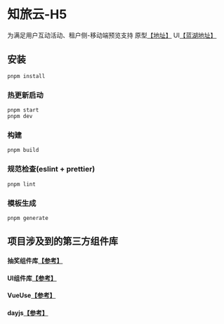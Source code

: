 # 知旅云-H5

为满足用户互动活动、租户侧-移动端预览支持
原型[【地址】](http://172.16.35.29:9090/%E6%97%85%E6%B8%B8%E9%A1%B9%E7%9B%AE%E5%8E%9F%E5%9E%8B/%E6%97%85%E6%B8%B8%E9%A1%B9%E7%9B%AE/%E7%9F%A5%E6%97%85%E4%BA%91%E6%B4%BB%E5%8A%A8%E4%B8%AD%E5%BF%83%E5%92%8C%E8%90%A5%E9%94%80%E4%B8%AD%E5%BF%83%E9%9C%80%E6%B1%82%E8%AF%B4%E6%98%8E%E5%8F%8A%E5%8E%9F%E5%9E%8B/index.html#g=1&p=c%E7%AB%AF%E5%85%A8%E5%B1%80%E5%AE%9A%E4%B9%89%E8%AF%B4%E6%98%8E%EF%BC%88%E9%87%8D%E7%82%B9%EF%BC%89%EF%BC%88update%EF%BC%89)
UI[【蓝湖地址】](https://lanhuapp.com/web/#/item/project/detailDetach?pid=216e5aef-9713-4e0f-a48a-4954fff58d00&image_id=d35b4c2d-3f3c-41e2-8292-cd67ec897a54&project_id=216e5aef-9713-4e0f-a48a-4954fff58d00&fromEditor=true&type=image)

## 安装
```
pnpm install
```

### 热更新启动
```
pnpm start
pnpm dev
```

### 构建
```
pnpm build
```

### 规范检查(eslint + prettier)
```
pnpm lint
```

### 模板生成
```
pnpm generate
```

## 项目涉及到的第三方组件库
#### 抽奖组件库[【参考】](https://nutui.jd.com/bingo/#/intro)
#### UI组件库[【参考】](https://nutui.jd.com/#/zh-CN/guide/intro)
#### VueUse[【参考】](https://vueuse.org/guide/)
#### dayjs[【参考】](https://dayjs.fenxianglu.cn/)